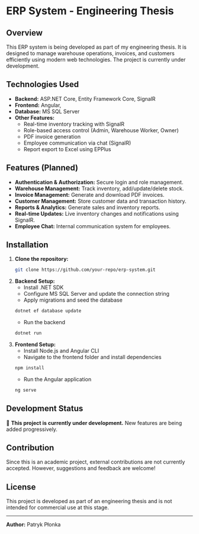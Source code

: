 # ERP System - Engineering Thesis

## Overview
This ERP system is being developed as part of my engineering thesis. It is designed to manage warehouse operations, invoices, and customers efficiently using modern web technologies. The project is currently under development.

## Technologies Used
- **Backend:** ASP.NET Core, Entity Framework Core, SignalR
- **Frontend:** Angular, 
- **Database:** MS SQL Server
- **Other Features:**
  - Real-time inventory tracking with SignalR
  - Role-based access control (Admin, Warehouse Worker, Owner)
  - PDF invoice generation
  - Employee communication via chat (SignalR)
  - Report export to Excel using EPPlus

## Features (Planned)
- **Authentication & Authorization:** Secure login and role management.
- **Warehouse Management:** Track inventory, add/update/delete stock.
- **Invoice Management:** Generate and download PDF invoices.
- **Customer Management:** Store customer data and transaction history.
- **Reports & Analytics:** Generate sales and inventory reports.
- **Real-time Updates:** Live inventory changes and notifications using SignalR.
- **Employee Chat:** Internal communication system for employees.

## Installation
1. **Clone the repository:**
   ```sh
   git clone https://github.com/your-repo/erp-system.git
   ```
2. **Backend Setup:**
   - Install .NET SDK
   - Configure MS SQL Server and update the connection string
   - Apply migrations and seed the database
   ```sh
   dotnet ef database update
   ```
   - Run the backend
   ```sh
   dotnet run
   ```
3. **Frontend Setup:**
   - Install Node.js and Angular CLI
   - Navigate to the frontend folder and install dependencies
   ```sh
   npm install
   ```
   - Run the Angular application
   ```sh
   ng serve
   ```

## Development Status
🚧 **This project is currently under development.** New features are being added progressively.

## Contribution
Since this is an academic project, external contributions are not currently accepted. However, suggestions and feedback are welcome!

## License
This project is developed as part of an engineering thesis and is not intended for commercial use at this stage.

---
**Author:** Patryk Płonka


